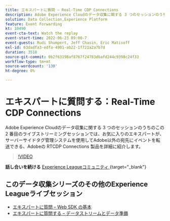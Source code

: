 ```yaml
---
title: エキスパートに質問 – Real-Time CDP Connections
description: Adobe Experience Cloudのデータ収集に関する 3 つのセッションのうちのこの 2 番目のライブストリーミングセッションでは、お気に入りのエキスパートが、サーバーサイドタグ管理システムを使用してAdobe以外の宛先にイベントを転送できる、Adobeの RTCDP Connections 製品を詳細に紹介します。
solution: Data Collection,Experience Platform
feature: Event Forwarding
kt: 10490
event-cta-text: Watch the replay
event-start-time: 2022-06-23 09:00-7
event-guests: Rudi Shumpert, Jeff Chasin, Eric Matisoff
exl-id: 63dadfa3-edfa-4901-ab22-1f721a2a7b7d
duration: 3518
source-git-commit: 0b2f63198af8767f24783dbafd244c9398c24f33
workflow-type: tm+mt
source-wordcount: '130'
ht-degree: 0%

---
```


# エキスパートに質問する：Real-Time CDP Connections

Adobe Experience Cloudのデータ収集に関する 3 つのセッションのうちのこの 2 番目のライブストリーミングセッションでは、お気に入りのエキスパートが、サーバーサイドタグ管理システムを使用してAdobe以外の宛先にイベントを転送できる、Adobeの RTCDP Connections 製品を詳細に紹介します。

>[!VIDEO](https://video.tv.adobe.com/v/344251/?quality=12&learn=on)

**話し合いを続ける** [Experience Leagueコミュニティ ](https://experienceleaguecommunities.adobe.com/t5/adobe-experience-platform-launch/experience-league-live-post-session-discussion-real-time-cdp/m-p/458195?profile.language=ja#M285){target="_blank"}

## このデータ収集シリーズのその他のExperience Leagueライブセッション

* [エキスパートに質問 – Web SDK の基本](exl-live-episode-05-26-22.md)
* [エキスパートに質問する – データストリームとデータ準備](exl-live-episode-07-21-22.md)

